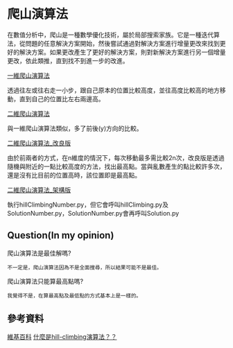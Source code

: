 # 爬山演算法
在數值分析中，爬山是一種數學優化技術，屬於局部搜索家族。它是一種迭代算法，從問題的任意解決方案開始，然後嘗試通過對解決方案進行增量更改來找到更好的解決方案。如果更改產生了更好的解決方案，則對新解決方案進行另一個增量更改，依此類推，直到找不到進一步的改進。

[一維爬山演算法](https://github.com/nohano1l/ai110b/blob/master/NOTE/week3/hillClimbing1.py)

透過往左或往右走一小步，跟自己原本的位置比較高度，並往高度比較高的地方移動，直到自己的位置比左右兩邊高。

[二維爬山演算法](https://github.com/nohano1l/ai110b/blob/master/NOTE/week3/hillClimbing2.py)

與一維爬山演算法類似，多了前後(y)方向的比較。

[二維爬山演算法_改良版](https://github.com/nohano1l/ai110b/blob/master/NOTE/week3/hillClimbing2r.py)

由於前兩者的方式，在n維度的情況下，每次移動最多需比較2n次，改良版是透過隨機與附近的一點比較高度的方法，找出最高點。當與亂數產生的點比較許多次，還是沒有比目前的位置高時，該位置即是最高點。

[二維爬山演算法_架構版](https://github.com/nohano1l/ai110b/blob/master/NOTE/week3/hillclimbing3)

執行hillClimbingNumber.py，但它會呼叫hillClimbing.py及SolutionNumber.py，SolutionNumber.py會再呼叫Solution.py
## Question(In my opinion)
爬山演算法是最佳解嗎?
```
不一定是，爬山演算法因為不是全面搜尋，所以結果可能不是最佳。
```
爬山演算法只能算最高點嗎?
```
我覺得不是，在算最高點及最低點的方式基本上是一樣的。
```
## 參考資料
[維基百科](https://en.wikipedia.org/wiki/Hill_climbing)
[什麼是hill-climbing演算法？？](https://www.itread01.com/content/1543233666.html)